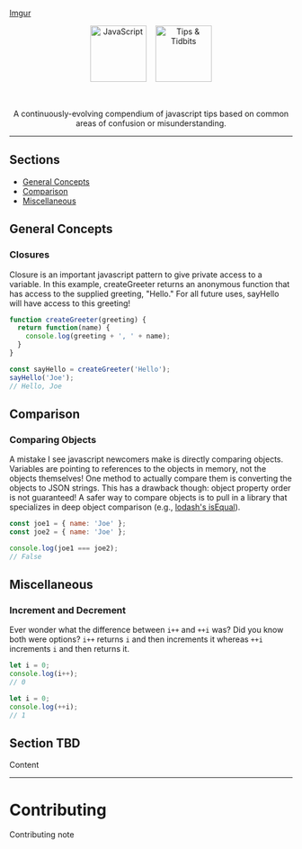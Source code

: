 [Imgur](https://i.imgur.com/mrN2Qmx.png)
<div align="center">
  <img alt="JavaScript" src="https://i.imgur.com/mrN2Qmx.png" width="100px" height="100px" />&nbsp;&nbsp;&nbsp;
  <img alt="Tips & Tidbits" src="https://i.imgur.com/EHbPbzj.png" height="100px" /> 
</div>
<p>&nbsp;</p>
<p align="center">
  A continuously-evolving compendium of javascript tips based on common areas of confusion or misunderstanding.
</p>

---

## Sections

- [General Concepts](#general-concepts)
- [Comparison](#comparison)
- [Miscellaneous](#miscellaneous)

## General Concepts

### Closures

Closure is an important javascript pattern to give private access to a variable. In this example, createGreeter returns an anonymous function that has access to the supplied greeting, "Hello." For all future uses, sayHello will have access to this greeting! 

```javascript
function createGreeter(greeting) {
  return function(name) {
    console.log(greeting + ', ' + name);
  }
}

const sayHello = createGreeter('Hello');
sayHello('Joe');
// Hello, Joe
```

## Comparison

### Comparing Objects

A mistake I see javascript newcomers make is directly comparing objects. Variables are pointing to references to the objects in memory, not the objects themselves! One method to actually compare them is converting the objects to JSON strings. This has a drawback though: object property order is not guaranteed! A safer way to compare objects is to pull in a library that specializes in deep object comparison (e.g., [lodash's isEqual](https://lodash.com/docs#isEqual)).

```javascript
const joe1 = { name: 'Joe' };
const joe2 = { name: 'Joe' };

console.log(joe1 === joe2);
// False
```

## Miscellaneous

### Increment and Decrement

Ever wonder what the difference between `i++` and `++i` was? Did you know both were options? `i++` returns `i` and then increments it whereas `++i` increments `i` and then returns it.

```javascript
let i = 0;
console.log(i++);
// 0
```

```javascript
let i = 0;
console.log(++i);
// 1
```

## Section TBD

Content

---

# Contributing

Contributing note
